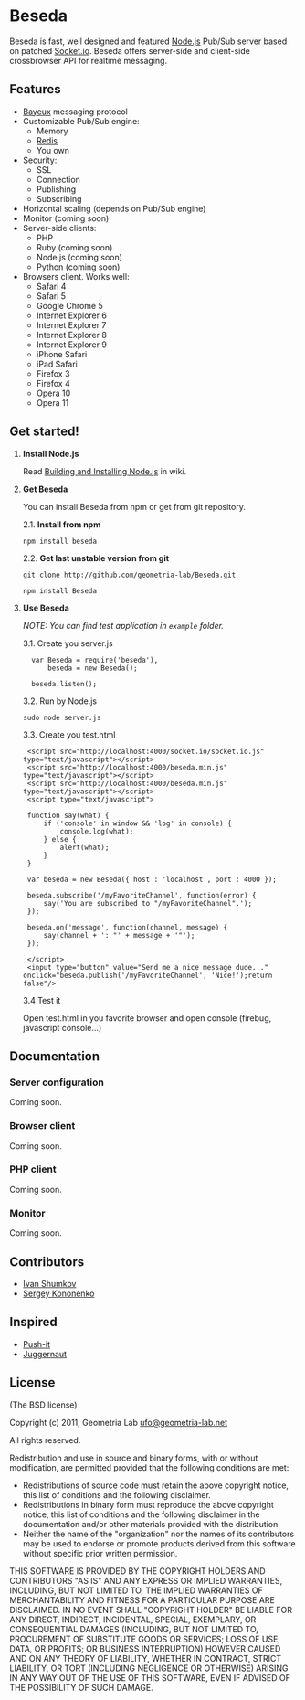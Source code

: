 Beseda
============

Beseda is fast, well designed and featured [Node.js](http://nodejs.org) Pub/Sub server based on patched [Socket.io](http://socket.io).
Beseda offers server-side and client-side crossbrowser API for realtime messaging.

Features
---

* [Bayeux](http://svn.cometd.com/trunk/bayeux/bayeux.html) messaging protocol
* Customizable Pub/Sub engine:
    * Memory
    * [Redis](http://redis.io)
    * You own
* Security:
    * SSL
    * Connection
    * Publishing
    * Subscribing
* Horizontal scaling (depends on Pub/Sub engine)
* Monitor (coming soon)
* Server-side clients:
    * PHP
    * Ruby (coming soon)
    * Node.js (coming soon)
    * Python (coming soon)
* Browsers client. Works well:
    * Safari 4
    * Safari 5
    * Google Chrome 5
    * Internet Explorer 6
    * Internet Explorer 7
    * Internet Explorer 8
    * Internet Explorer 9
    * iPhone Safari
    * iPad Safari
    * Firefox 3
    * Firefox 4
    * Opera 10
    * Opera 11

Get started!
---

1. **Install Node.js**

    Read [Building and Installing Node.js](https://github.com/joyent/node/wiki/Installation) in wiki.

2. **Get Beseda**

    You can install Beseda from npm or get from git repository.

    2.1. **Install from npm**

    `npm install beseda`

    2.2. **Get last unstable version from git**

    `git clone http://github.com/geometria-lab/Beseda.git`

    `npm install Beseda`

3. **Use Beseda**

    _NOTE: You can find test application in `example` folder._

    3.1. Create you server.js

         var Beseda = require('beseda'),
             beseda = new Beseda();

         beseda.listen();

    3.2. Run by Node.js

    `sudo node server.js`

    3.3. Create you test.html

        <script src="http://localhost:4000/socket.io/socket.io.js" type="text/javascript"></script>
        <script src="http://localhost:4000/beseda.min.js" type="text/javascript"></script>
        <script src="http://localhost:4000/beseda.min.js" type="text/javascript"></script>
        <script type="text/javascript">

        function say(what) {
            if ('console' in window && 'log' in console) {
                console.log(what);
            } else {
                alert(what);
            }
        }

        var beseda = new Beseda({ host : 'localhost', port : 4000 });

        beseda.subscribe('/myFavoriteChannel', function(error) {
            say('You are subscribed to "/myFavoriteChannel".');
        });

        beseda.on('message', function(channel, message) {
            say(channel + ': "' + message + '"');
        });

        </script>
        <input type="button" value="Send me a nice message dude..." onclick="beseda.publish('/myFavoriteChannel', 'Nice!');return false"/>

    3.4 Test it

    Open test.html in you favorite browser and open console (firebug, javascript console...)

Documentation
---

### Server configuration

Coming soon.

### Browser client

Coming soon.

### PHP client

Coming soon.

### Monitor

Coming soon.

Contributors
---

* [Ivan Shumkov](mailto:ivan@shumkov.ru)
* [Sergey Kononenko](mailto:kononencheg@gmail.com)

Inspired
---
* [Push-it](https://github.com/aaronblohowiak/Push-It)
* [Juggernaut](https://github.com/maccman/juggernaut)

License
---

(The BSD license)

Copyright (c) 2011, Geometria Lab <ufo@geometria-lab.net>

All rights reserved.

Redistribution and use in source and binary forms, with or without
modification, are permitted provided that the following conditions are met:

* Redistributions of source code must retain the above copyright
  notice, this list of conditions and the following disclaimer.
* Redistributions in binary form must reproduce the above copyright
  notice, this list of conditions and the following disclaimer in the
  documentation and/or other materials provided with the distribution.
* Neither the name of the "organization" nor the
  names of its contributors may be used to endorse or promote products
  derived from this software without specific prior written permission.

THIS SOFTWARE IS PROVIDED BY THE COPYRIGHT HOLDERS AND CONTRIBUTORS "AS IS" AND
ANY EXPRESS OR IMPLIED WARRANTIES, INCLUDING, BUT NOT LIMITED TO, THE IMPLIED
WARRANTIES OF MERCHANTABILITY AND FITNESS FOR A PARTICULAR PURPOSE ARE
DISCLAIMED. IN NO EVENT SHALL "COPYRIGHT HOLDER" BE LIABLE FOR ANY
DIRECT, INDIRECT, INCIDENTAL, SPECIAL, EXEMPLARY, OR CONSEQUENTIAL DAMAGES
(INCLUDING, BUT NOT LIMITED TO, PROCUREMENT OF SUBSTITUTE GOODS OR SERVICES;
LOSS OF USE, DATA, OR PROFITS; OR BUSINESS INTERRUPTION) HOWEVER CAUSED AND
ON ANY THEORY OF LIABILITY, WHETHER IN CONTRACT, STRICT LIABILITY, OR TORT
(INCLUDING NEGLIGENCE OR OTHERWISE) ARISING IN ANY WAY OUT OF THE USE OF THIS
SOFTWARE, EVEN IF ADVISED OF THE POSSIBILITY OF SUCH DAMAGE.